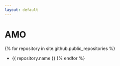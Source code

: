 ```yaml
---
layout: default
---
```


# AMO 

{% for repository in site.github.public_repositories %}
  * {{ repository.name }}
{% endfor %}

